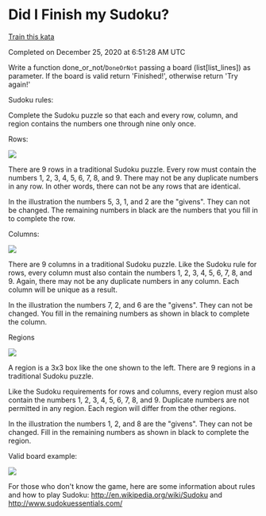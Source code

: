 # Did I Finish my Sudoku?

[Train this kata](https://www.codewars.com/kata/53db96041f1a7d32dc0004d2)

Completed on December 25, 2020 at 6:51:28 AM UTC

Write a function done_or_not/`DoneOrNot` passing a board (list[list_lines]) as parameter. If the board is valid return 'Finished!', otherwise return 'Try again!'

Sudoku rules:

Complete the Sudoku puzzle so that each and every row, column, and region contains the numbers one through nine only once.

Rows:

<img src="http://www.sudokuessentials.com/images/Row.gif">

There are 9 rows in a traditional Sudoku puzzle. Every row must contain the numbers 1, 2, 3, 4, 5, 6, 7, 8, and 9. There may not be any duplicate numbers in any row. In other words, there can not be any rows that are identical.

In the illustration the numbers 5, 3, 1, and 2 are the "givens". They can not be changed. The remaining numbers in black are the numbers that you fill in to complete the row.

Columns:

<img src="http://www.sudokuessentials.com/images/Column.gif">

There are 9 columns in a traditional Sudoku puzzle. Like the Sudoku rule for rows, every column must also contain the numbers 1, 2, 3, 4, 5, 6, 7, 8, and 9. Again, there may not be any duplicate numbers in any column. Each column will be unique as a result.

In the illustration the numbers 7, 2, and 6 are the "givens". They can not be changed. You fill in the remaining numbers as shown in black to complete the column.

Regions

<img src="http://www.sudokuessentials.com/images/Region.gif">

A region is a 3x3 box like the one shown to the left. There are 9 regions in a traditional Sudoku puzzle.

Like the Sudoku requirements for rows and columns, every region must also contain the numbers 1, 2, 3, 4, 5, 6, 7, 8, and 9. Duplicate numbers are not permitted in any region. Each region will differ from the other regions.

In the illustration the numbers 1, 2, and 8 are the "givens". They can not be changed. Fill in the remaining numbers as shown in black to complete the region. 

Valid board example:

<img src="http://upload.wikimedia.org/wikipedia/commons/thumb/3/31/Sudoku-by-L2G-20050714_solution.svg/364px-Sudoku-by-L2G-20050714_solution.svg.png">

For those who don't know the game, here are some information about rules and how to play Sudoku: http://en.wikipedia.org/wiki/Sudoku and http://www.sudokuessentials.com/